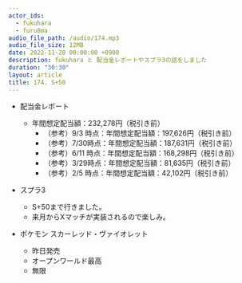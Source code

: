 ```yaml
---
actor_ids:
  - fukuhara
  - furu8ma
audio_file_path: /audio/174.mp3
audio_file_size: 12MB
date: 2022-11-28 00:00:00 +0900
description: fukuhara と 配当金レポートやスプラ3の話をしました
duration: "30:30"
layout: article
title: 174. S+50
---
```


- 配当金レポート
    - 年間想定配当額：232,278円（税引き前）
        - （参考）9/3 時点：年間想定配当額：197,626円（税引き前）
        - （参考）7/30時点：年間想定配当額：187,631円（税引き前）
        - （参考）6/11 時点：年間想定配当額：168,298円（税引き前）
        - （参考）3/29時点：年間想定配当額：81,635円（税引き前）
        - （参考）2/5  時点：年間想定配当額：42,102円（税引き前）

- スプラ3
    - S+50まで行きました。
    - 来月からXマッチが実装されるので楽しみ。

- ポケモン スカーレッド・ヴァイオレット
    - 昨日発売
    - オープンワールド最高
    - 無限



